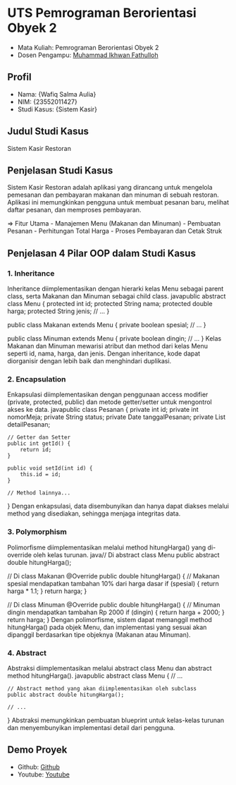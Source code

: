 # UTS Pemrograman Berorientasi Obyek 2
<ul>
  <li>Mata Kuliah: Pemrograman Berorientasi Obyek 2</li>
  <li>Dosen Pengampu: <a href="https://github.com/Muhammad-Ikhwan-Fathulloh">Muhammad Ikhwan Fathulloh</a></li>
</ul>

## Profil
<ul>
  <li>Nama: {Wafiq Salma Aulia}</li>
  <li>NIM: {23552011427}</li>
  <li>Studi Kasus: {Sistem Kasir}</li>
</ul>

## Judul Studi Kasus
<p>Sistem Kasir Restoran</p>

## Penjelasan Studi Kasus
<p>  Sistem Kasir Restoran adalah aplikasi yang dirancang untuk mengelola pemesanan dan pembayaran makanan dan minuman di sebuah restoran. Aplikasi ini memungkinkan pengguna untuk membuat pesanan baru, melihat daftar pesanan, dan memproses pembayaran.
  
=> Fitur Utama
    - Manajemen Menu (Makanan dan Minuman)
    - Pembuatan Pesanan
    - Perhitungan Total Harga
    - Proses Pembayaran dan Cetak Struk</p>

## Penjelasan 4 Pilar OOP dalam Studi Kasus

### 1. Inheritance
<p>Inheritance diimplementasikan dengan hierarki kelas Menu sebagai parent class, serta Makanan dan Minuman sebagai child class.
javapublic abstract class Menu {
    protected int id;
    protected String nama;
    protected double harga;
    protected String jenis;
    // ...
}

public class Makanan extends Menu {
    private boolean spesial;
    // ...
}

public class Minuman extends Menu {
    private boolean dingin;
    // ...
}
Kelas Makanan dan Minuman mewarisi atribut dan method dari kelas Menu seperti id, nama, harga, dan jenis. Dengan inheritance, kode dapat diorganisir dengan lebih baik dan menghindari duplikasi.</p>

### 2. Encapsulation
<p>Enkapsulasi diimplementasikan dengan penggunaan access modifier (private, protected, public) dan metode getter/setter untuk mengontrol akses ke data.
javapublic class Pesanan {
    private int id;
    private int nomorMeja;
    private String status;
    private Date tanggalPesanan;
    private List<DetailPesanan> detailPesanan;
    
    // Getter dan Setter
    public int getId() {
        return id;
    }
    
    public void setId(int id) {
        this.id = id;
    }
    
    // Method lainnya...
}
Dengan enkapsulasi, data disembunyikan dan hanya dapat diakses melalui method yang disediakan, sehingga menjaga integritas data.</p>

### 3. Polymorphism
<p>Polimorfisme diimplementasikan melalui method hitungHarga() yang di-override oleh kelas turunan.
java// Di abstract class Menu
public abstract double hitungHarga();

// Di class Makanan
@Override
public double hitungHarga() {
    // Makanan spesial mendapatkan tambahan 10% dari harga dasar
    if (spesial) {
        return harga * 1.1;
    }
    return harga;
}

// Di class Minuman
@Override
public double hitungHarga() {
    // Minuman dingin mendapatkan tambahan Rp 2000
    if (dingin) {
        return harga + 2000;
    }
    return harga;
}
Dengan polimorfisme, sistem dapat memanggil method hitungHarga() pada objek Menu, dan implementasi yang sesuai akan dipanggil berdasarkan tipe objeknya (Makanan atau Minuman).</p>

### 4. Abstract
<p>Abstraksi diimplementasikan melalui abstract class Menu dan abstract method hitungHarga().
javapublic abstract class Menu {
    // ...
    
    // Abstract method yang akan diimplementasikan oleh subclass
    public abstract double hitungHarga();
    
    // ...
}
Abstraksi memungkinkan pembuatan blueprint untuk kelas-kelas turunan dan menyembunyikan implementasi detail dari pengguna.</p>

## Demo Proyek
<ul>
  <li>Github: <a href="">Github</a></li>
  <li>Youtube: <a href="">Youtube</a></li>
</ul>
